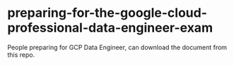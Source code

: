 # preparing-for-the-google-cloud-professional-data-engineer-exam
People preparing for GCP Data Engineer, can download the document from this repo.
